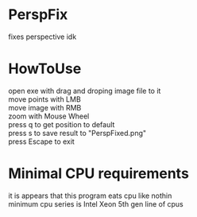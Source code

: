 # PerspFix
fixes perspective idk<br>
# HowToUse
open exe with drag and droping image file to it<br>
move points with LMB<br>
move image with RMB<br>
zoom with Mouse Wheel<br>
press q to get position to default<br>
press s to save result to "PerspFixed.png"<br>
press Escape to exit<br>
# Minimal CPU requirements
it is appears that this program eats cpu like nothin<br>
minimum cpu series is Intel Xeon 5th gen line of cpus
